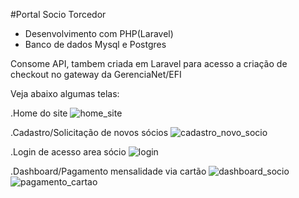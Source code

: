 #Portal Socio Torcedor

- Desenvolvimento com PHP(Laravel)
- Banco de dados Mysql e Postgres

Consome API, tambem criada em Laravel para acesso a criação de checkout no gateway da GerenciaNet/EFI

Veja abaixo algumas telas:

.Home do site
![home_site](https://github.com/melfrediego/portal-socio-torcedor/assets/110263230/e72aeefe-5637-4fb7-a32c-cad8c2e27bd5)

.Cadastro/Solicitação de novos sócios
![cadastro_novo_socio](https://github.com/melfrediego/portal-socio-torcedor/assets/110263230/cd556987-c753-4e2a-afa7-ed3ffadce614)

.Login de acesso area sócio
![login](https://github.com/melfrediego/portal-socio-torcedor/assets/110263230/066ce12a-a1de-4065-ae84-085158f10c22)

.Dashboard/Pagamento mensalidade via cartão
![dashboard_socio](https://github.com/melfrediego/portal-socio-torcedor/assets/110263230/9f456ed1-a538-4113-888c-90d573c7806c)
![pagamento_cartao](https://github.com/melfrediego/portal-socio-torcedor/assets/110263230/b521d430-2ddc-4de2-b44f-a27e65d90c4a)


